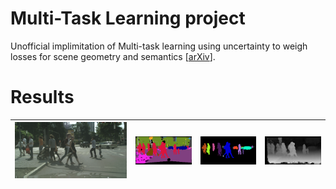 # Multi-Task Learning project
Unofficial implimitation of Multi-task learning using uncertainty to weigh losses for scene geometry and semantics [[arXiv](https://arxiv.org/abs/1705.07115)].

# Results
|<img src='inputs/Pedestrian_crossing_0.png'>|<img src='results/resNet_label_instance_disp/label_Pedestrian_crossing_0.png'>|<img src='results/resNet_label_instance_disp/instance_Pedestrian_crossing_0.png'>|<img src='results/resNet_label_instance_disp/disp_Pedestrian_crossing_0.png'>|
|---|---|---|---|
